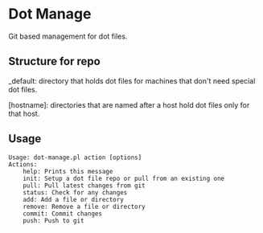 # Dot Manage

Git based management for dot files.

## Structure for repo

\_default: directory that holds dot files for machines that don't need special dot files.

\[hostname\]: directories that are named after a host hold dot files only for that host.

## Usage
    Usage: dot-manage.pl action [options]
    Actions:
        help: Prints this message
        init: Setup a dot file repo or pull from an existing one
        pull: Pull latest changes from git
        status: Check for any changes
        add: Add a file or directory
        remove: Remove a file or directory
        commit: Commit changes
        push: Push to git

